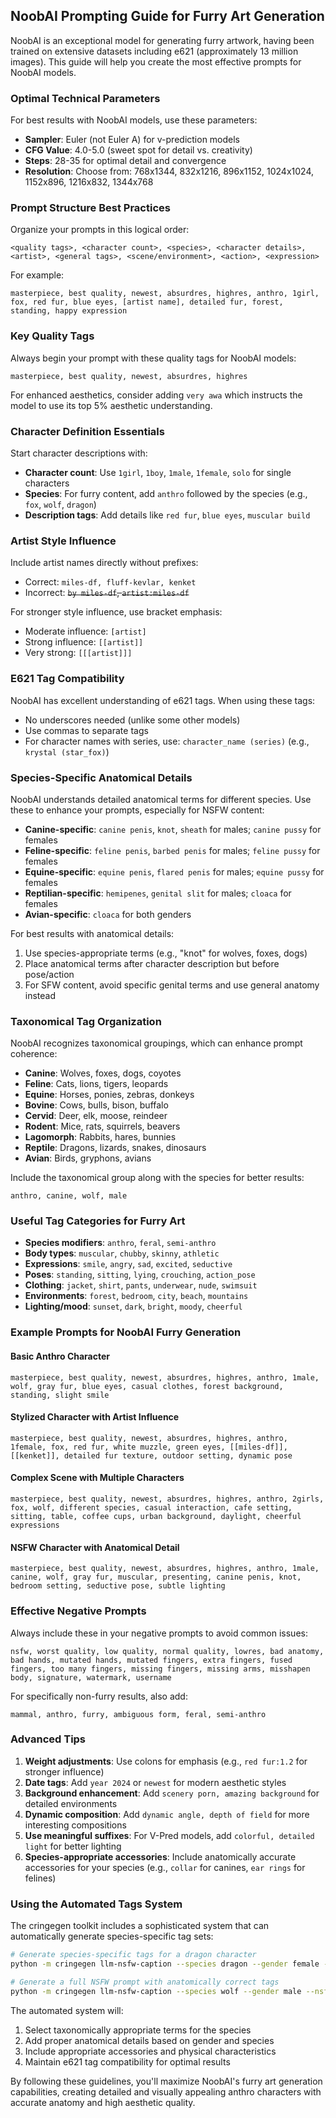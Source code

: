 ## NoobAI Prompting Guide for Furry Art Generation

NoobAI is an exceptional model for generating furry artwork, having been trained on extensive datasets including e621 (approximately 13 million images). This guide will help you create the most effective prompts for NoobAI models.

### Optimal Technical Parameters

For best results with NoobAI models, use these parameters:

- **Sampler**: Euler (not Euler A) for v-prediction models
- **CFG Value**: 4.0-5.0 (sweet spot for detail vs. creativity)
- **Steps**: 28-35 for optimal detail and convergence
- **Resolution**: Choose from: 768x1344, 832x1216, 896x1152, 1024x1024, 1152x896, 1216x832, 1344x768

### Prompt Structure Best Practices

Organize your prompts in this logical order:

```
<quality tags>, <character count>, <species>, <character details>, <artist>, <general tags>, <scene/environment>, <action>, <expression>
```

For example:

```
masterpiece, best quality, newest, absurdres, highres, anthro, 1girl, fox, red fur, blue eyes, [artist name], detailed fur, forest, standing, happy expression
```

### Key Quality Tags

Always begin your prompt with these quality tags for NoobAI models:

```
masterpiece, best quality, newest, absurdres, highres
```

For enhanced aesthetics, consider adding `very awa` which instructs the model to use its top 5% aesthetic understanding.

### Character Definition Essentials

Start character descriptions with:

- **Character count**: Use `1girl`, `1boy`, `1male`, `1female`, `solo` for single characters
- **Species**: For furry content, add `anthro` followed by the species (e.g., `fox`, `wolf`, `dragon`)
- **Description tags**: Add details like `red fur`, `blue eyes`, `muscular build`

### Artist Style Influence

Include artist names directly without prefixes:

- Correct: `miles-df, fluff-kevlar, kenket`
- Incorrect: ~~`by miles-df`, `artist:miles-df`~~

For stronger style influence, use bracket emphasis:

- Moderate influence: `[artist]`
- Strong influence: `[[artist]]`
- Very strong: `[[[artist]]]`

### E621 Tag Compatibility

NoobAI has excellent understanding of e621 tags. When using these tags:

- No underscores needed (unlike some other models)
- Use commas to separate tags
- For character names with series, use: `character_name (series)` (e.g., `krystal (star_fox)`)

### Species-Specific Anatomical Details

NoobAI understands detailed anatomical terms for different species. Use these to enhance your prompts, especially for NSFW content:

- **Canine-specific**: `canine penis`, `knot`, `sheath` for males; `canine pussy` for females
- **Feline-specific**: `feline penis`, `barbed penis` for males; `feline pussy` for females
- **Equine-specific**: `equine penis`, `flared penis` for males; `equine pussy` for females
- **Reptilian-specific**: `hemipenes`, `genital slit` for males; `cloaca` for females
- **Avian-specific**: `cloaca` for both genders

For best results with anatomical details:

1. Use species-appropriate terms (e.g., "knot" for wolves, foxes, dogs)
2. Place anatomical terms after character description but before pose/action
3. For SFW content, avoid specific genital terms and use general anatomy instead

### Taxonomical Tag Organization

NoobAI recognizes taxonomical groupings, which can enhance prompt coherence:

- **Canine**: Wolves, foxes, dogs, coyotes
- **Feline**: Cats, lions, tigers, leopards
- **Equine**: Horses, ponies, zebras, donkeys
- **Bovine**: Cows, bulls, bison, buffalo
- **Cervid**: Deer, elk, moose, reindeer
- **Rodent**: Mice, rats, squirrels, beavers
- **Lagomorph**: Rabbits, hares, bunnies
- **Reptile**: Dragons, lizards, snakes, dinosaurs
- **Avian**: Birds, gryphons, avians

Include the taxonomical group along with the species for better results:

```
anthro, canine, wolf, male
```

### Useful Tag Categories for Furry Art

- **Species modifiers**: `anthro`, `feral`, `semi-anthro`
- **Body types**: `muscular`, `chubby`, `skinny`, `athletic`
- **Expressions**: `smile`, `angry`, `sad`, `excited`, `seductive`
- **Poses**: `standing`, `sitting`, `lying`, `crouching`, `action_pose`
- **Clothing**: `jacket`, `shirt`, `pants`, `underwear`, `nude`, `swimsuit`
- **Environments**: `forest`, `bedroom`, `city`, `beach`, `mountains`
- **Lighting/mood**: `sunset`, `dark`, `bright`, `moody`, `cheerful`

### Example Prompts for NoobAI Furry Generation

#### Basic Anthro Character

```
masterpiece, best quality, newest, absurdres, highres, anthro, 1male, wolf, gray fur, blue eyes, casual clothes, forest background, standing, slight smile
```

#### Stylized Character with Artist Influence

```
masterpiece, best quality, newest, absurdres, highres, anthro, 1female, fox, red fur, white muzzle, green eyes, [[miles-df]], [[kenket]], detailed fur texture, outdoor setting, dynamic pose
```

#### Complex Scene with Multiple Characters

```
masterpiece, best quality, newest, absurdres, highres, anthro, 2girls, fox, wolf, different species, casual interaction, cafe setting, sitting, table, coffee cups, urban background, daylight, cheerful expressions
```

#### NSFW Character with Anatomical Detail

```
masterpiece, best quality, newest, absurdres, highres, anthro, 1male, canine, wolf, gray fur, muscular, presenting, canine penis, knot, bedroom setting, seductive pose, subtle lighting
```

### Effective Negative Prompts

Always include these in your negative prompts to avoid common issues:

```
nsfw, worst quality, low quality, normal quality, lowres, bad anatomy, bad hands, mutated hands, mutated fingers, extra fingers, fused fingers, too many fingers, missing fingers, missing arms, misshapen body, signature, watermark, username
```

For specifically non-furry results, also add:

```
mammal, anthro, furry, ambiguous form, feral, semi-anthro
```

### Advanced Tips

1. **Weight adjustments**: Use colons for emphasis (e.g., `red fur:1.2` for stronger influence)
2. **Date tags**: Add `year 2024` or `newest` for modern aesthetic styles
3. **Background enhancement**: Add `scenery porn, amazing background` for detailed environments
4. **Dynamic composition**: Add `dynamic angle, depth of field` for more interesting compositions
5. **Use meaningful suffixes**: For V-Pred models, add `colorful, detailed light` for better lighting
6. **Species-appropriate accessories**: Include anatomically accurate accessories for your species (e.g., `collar` for canines, `ear rings` for felines)

### Using the Automated Tags System

The cringegen toolkit includes a sophisticated system that can automatically generate species-specific tag sets:

```bash
# Generate species-specific tags for a dragon character
python -m cringegen llm-nsfw-caption --species dragon --gender female --tags-only

# Generate a full NSFW prompt with anatomically correct tags
python -m cringegen llm-nsfw-caption --species wolf --gender male --nsfw-intensity explicit
```

The automated system will:

1. Select taxonomically appropriate terms for the species
2. Add proper anatomical details based on gender and species
3. Include appropriate accessories and physical characteristics
4. Maintain e621 tag compatibility for optimal results

By following these guidelines, you'll maximize NoobAI's furry art generation capabilities, creating detailed and visually appealing anthro characters with accurate anatomy and high aesthetic quality.
